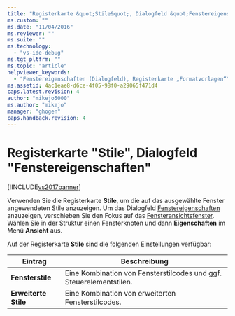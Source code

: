 ```yaml
---
title: "Registerkarte &quot;Stile&quot;, Dialogfeld &quot;Fenstereigenschaften&quot; | Microsoft Docs"
ms.custom: ""
ms.date: "11/04/2016"
ms.reviewer: ""
ms.suite: ""
ms.technology: 
  - "vs-ide-debug"
ms.tgt_pltfrm: ""
ms.topic: "article"
helpviewer_keywords: 
  - "Fenstereigenschaften (Dialogfeld), Registerkarte „Formatvorlagen“"
ms.assetid: 4ac1eae8-d6ce-4f05-98f0-a29065f471d4
caps.latest.revision: 4
author: "mikejo5000"
ms.author: "mikejo"
manager: "ghogen"
caps.handback.revision: 4
---
```

# Registerkarte &quot;Stile&quot;, Dialogfeld &quot;Fenstereigenschaften&quot;
[!INCLUDE[vs2017banner](../code-quality/includes/vs2017banner.md)]

Verwenden Sie die Registerkarte **Stile**, um die auf das ausgewählte Fenster angewendeten Stile anzuzeigen.  Um das Dialogfeld [Fenstereigenschaften](../debugger/window-properties-dialog-box.md) anzuzeigen, verschieben Sie den Fokus auf das [Fensteransichtsfenster](../debugger/windows-view.md).  Wählen Sie in der Struktur einen Fensterknoten und dann **Eigenschaften** im Menü **Ansicht** aus.  
  
 Auf der Registerkarte **Stile** sind die folgenden Einstellungen verfügbar:  
  
|Eintrag|Beschreibung|  
|-------------|------------------|  
|**Fensterstile**|Eine Kombination von Fensterstilcodes und ggf. Steuerelementstilen.|  
|**Erweiterte Stile**|Eine Kombination von erweiterten Fensterstilcodes.|